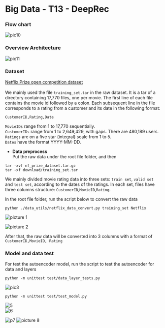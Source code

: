 # Big Data - T13 - DeepRec
### Flow chart
![pic10](https://github.com/jeness/BigData_T13_DeepRec/raw/master/screenshots/WechatIMG122.jpeg)
### Overview Architecture
![pic11](https://github.com/jeness/BigData_T13_DeepRec/raw/master/screenshots/arche.png)
### Dataset
[Netflix Prize open competition dataset](https://www.kaggle.com/netflix-inc/netflix-prize-data)<br>
<br>
We mainly used the file `training_set.tar` in the raw dataset. It is a tar of a directory containing 17,770 files, one per movie. The first line of each file contains the movie id followed by a colon. Each subsequent line in the file corresponds to a rating from a customer and its date in the following format:

`CustomerID,Rating,Date`

`MovieIDs` range from 1 to 17,770 sequentially.<br>
`CustomerIDs` range from 1 to 2,649,429, with gaps. There are 480,189 users.<br>
`Ratings` are on a five star (integral) scale from 1 to 5.<br>
`Dates` have the format YYYY-MM-DD.<br>

+ **Data preprocess** <br>
Put the raw data under the root file folder, and then
```
tar -xvf nf_prize_dataset.tar.gz
tar -xf download/training_set.tar
```

We mainly divided movie rating data into three sets: `train set`, `valid set` and `test set`, according to the dates of the ratings. In each set, files have three columns structure: `CustomerID`,`MovieID`,`Rating`.

In the root file folder, run the script below to convert the raw data
```
python ./data_utils/netflix_data_convert.py training_set Netflix
```
![picture 1](https://github.com/jeness/BigData_T13_DeepRec/raw/master/screenshots_data%20processing/data%20processing.PNG)

![picture 2](https://github.com/jeness/BigData_T13_DeepRec/raw/master/screenshots_data%20processing/datastats.PNG)

After that, the raw data will be converted into 3 columns with a format of <br>
`CustomerID,MovieID, Rating`

### Model and data test 
For test the autoencoder model, run the script to test the autoencoder for data and layers
```
python -m unittest test/data_layer_tests.py
```
![pic3](https://github.com/jeness/BigData_T13_DeepRec/raw/master/screenshots_data%20processing/test%20for%20data%20layer.png)
```
python -m unittest test/test_model.py
```
![5](https://github.com/jeness/BigData_T13_DeepRec/raw/master/screenshots_data%20processing/test%20models%202.png)<br>
![6](https://github.com/jeness/BigData_T13_DeepRec/raw/master/screenshots_data%20processing/test%20models%20screen%20shot3.png)

![p7](https://github.com/jeness/BigData_T13_DeepRec/raw/master/screenshots/running.PNG)
![picture 8](https://github.com/jeness/BigData_T13_DeepRec/raw/master/screenshots_data%20processing/3Mresult.PNG)

